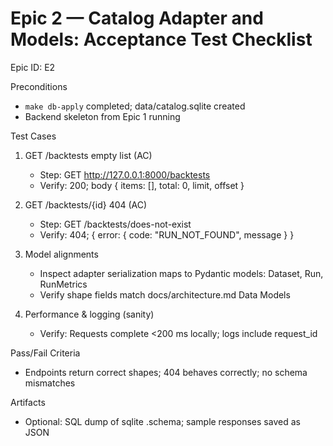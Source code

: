 # Epic 2 — Catalog Adapter and Models: Acceptance Test Checklist
Epic ID: E2



Preconditions
- `make db-apply` completed; data/catalog.sqlite created
- Backend skeleton from Epic 1 running

Test Cases
1) GET /backtests empty list (AC)
   - Step: GET http://127.0.0.1:8000/backtests
   - Verify: 200; body { items: [], total: 0, limit, offset }

2) GET /backtests/{id} 404 (AC)
   - Step: GET /backtests/does-not-exist
   - Verify: 404; { error: { code: "RUN_NOT_FOUND", message } }

3) Model alignments
   - Inspect adapter serialization maps to Pydantic models: Dataset, Run, RunMetrics
   - Verify shape fields match docs/architecture.md Data Models

4) Performance & logging (sanity)
   - Verify: Requests complete <200 ms locally; logs include request_id

Pass/Fail Criteria
- Endpoints return correct shapes; 404 behaves correctly; no schema mismatches

Artifacts
- Optional: SQL dump of sqlite .schema; sample responses saved as JSON


